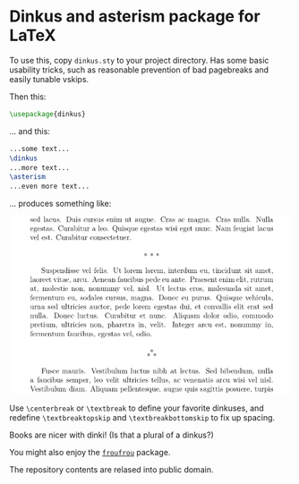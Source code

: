 # Dinkus and asterism package for LaTeX

To use this, copy `dinkus.sty` to your project directory. Has some basic
usability tricks, such as reasonable prevention of bad pagebreaks and easily
tunable vskips.

Then this:
```tex
\usepackage{dinkus}
```

... and this:

```tex
...some text...
\dinkus
...more text...
\asterism
...even more text...
```

... produces something like:

![Example dinki in text](example.png "Example dinki in text")

Use `\centerbreak` or `\textbreak` to define your favorite dinkuses, and
redefine `\textbreaktopskip` and `\textbreakbottomskip` to fix up spacing.

Books are nicer with dinki! (Is that a plural of a dinkus?)

You might also enjoy the [`froufrou`](https://ctan.org/pkg/froufrou) package.

The repository contents are relased into public domain.
